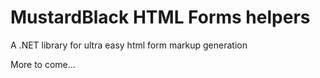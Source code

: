 # MustardBlack HTML Forms helpers

A .NET library for ultra easy html form markup generation


More to come...